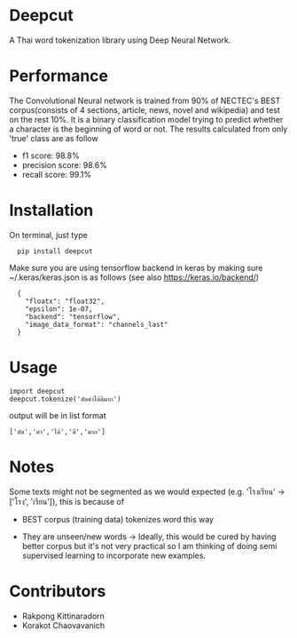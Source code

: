 # Deepcut
A Thai word tokenization library using Deep Neural Network.

# Performance

The Convolutional Neural network is trained from 90% of NECTEC's BEST corpus(consists of 4 sections, article, news, novel and wikipedia) and test on the rest 10%. It is a binary classification model trying to predict whether a character is the beginning of word or not. The results calculated from only 'true' class are as follow

* f1 score:  98.8%
* precision score:  98.6%
* recall score:  99.1%

# Installation

On terminal, just type
```
  pip install deepcut
```  
Make sure you are using tensorflow backend in keras by making sure ~/.keras/keras.json is as follows (see also https://keras.io/backend/)
```  
  {
    "floatx": "float32",
    "epsilon": 1e-07,
    "backend": "tensorflow",
    "image_data_format": "channels_last"
  }
```

# Usage

```
import deepcut
deepcut.tokenize('ตัดคำได้ดีมาก')
```

output will be in list format

```
['ตัด','คำ','ได้','ดี','มาก']
```

# Notes

Some texts might not be segmented as we would expected (e.g. 'โรงเรียน' -> ['โรง', 'เรียน']), this is because of

* BEST corpus (training data) tokenizes word this way 

* They are unseen/new words -> Ideally, this would be cured by having better corpus but it's not very practical so I am thinking of doing semi supervised learning to incorporate new examples.

# Contributors

* Rakpong Kittinaradorn
* Korakot Chaovavanich
